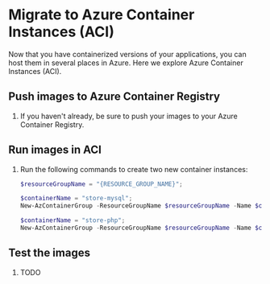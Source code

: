 # Migrate to Azure Container Instances (ACI)

Now that you have containerized versions of your applications, you can host them in several places in Azure. Here we explore Azure Container Instances (ACI).

## Push images to Azure Container Registry

1. If you haven't already, be sure to push your images to your Azure Container Registry.

## Run images in ACI

1. Run the following commands to create two new container instances:

    ```PowerShell
    $resourceGroupName = "{RESOURCE_GROUP_NAME}";
    
    $containerName = "store-mysql";
    New-AzContainerGroup -ResourceGroupName $resourceGroupName -Name $containerName -Image {acrName}.azurecr.io/store-mysql -OsType Windows -DnsNameLabel mysql-dev-db

    $containerName = "store-php";
    New-AzContainerGroup -ResourceGroupName $resourceGroupName -Name $containerName -Image {acrName}.azurecr.io/store-php -OsType Windows -DnsNameLabel mysql-dev-php
    ```

## Test the images

1. TODO
